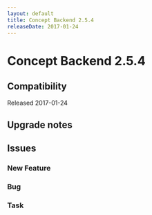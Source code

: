 ```yaml
---
layout: default
title: Concept Backend 2.5.4
releaseDate: 2017-01-24
---
```

<div class="jumbotron">
    <h1>Concept Backend 2.5.4</h1>    
    <h2>Compatibility</h2>
    <ul>
    </ul>
</div>

Released 2017-01-24



## Upgrade notes  
         



## Issues  


### New Feature 



### Bug 



### Task 



